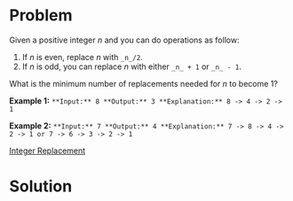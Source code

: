 
# Problem

Given a positive integer _n_ and you can do operations as follow:

  1. If _n_ is even, replace _n_ with `_n_/2`.
  2. If _n_ is odd, you can replace _n_ with either `_n_ + 1` or `_n_ - 1`.

What is the minimum number of replacements needed for _n_ to become 1?

**Example 1:**
    ```
    **Input:**
    8
    **Output:**
    3
    **Explanation:**
    8 -> 4 -> 2 -> 1
    ```

**Example 2:**
    ```
    **Input:**
    7
    **Output:**
    4
    **Explanation:**
    7 -> 8 -> 4 -> 2 -> 1
    or
    7 -> 6 -> 3 -> 2 -> 1
    ```



[Integer Replacement](https://leetcode.com/problems/integer-replacement)

# Solution




